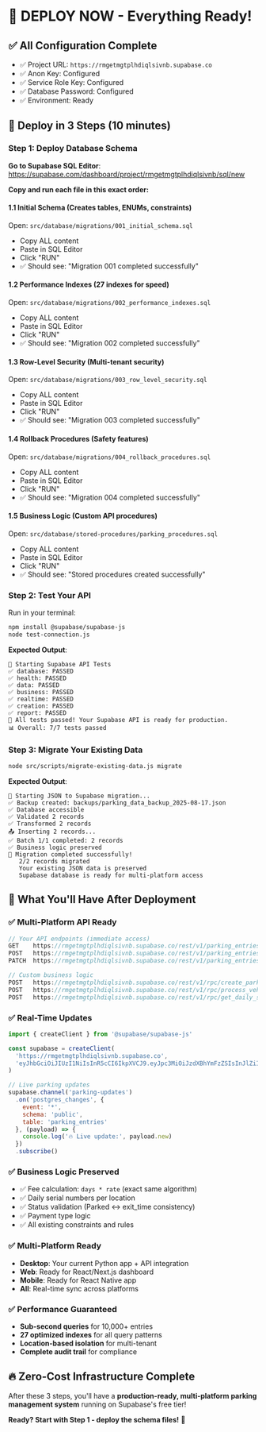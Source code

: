 # 🚀 DEPLOY NOW - Everything Ready!

## ✅ **All Configuration Complete**
- ✅ Project URL: `https://rmgetmgtplhdiqlsivnb.supabase.co`
- ✅ Anon Key: Configured
- ✅ Service Role Key: Configured  
- ✅ Database Password: Configured
- ✅ Environment: Ready

## 🎯 **Deploy in 3 Steps (10 minutes)**

### **Step 1: Deploy Database Schema** 

**Go to Supabase SQL Editor**: https://supabase.com/dashboard/project/rmgetmgtplhdiqlsivnb/sql/new

**Copy and run each file in this exact order:**

#### **1.1 Initial Schema** (Creates tables, ENUMs, constraints)
Open: `src/database/migrations/001_initial_schema.sql`
- Copy ALL content
- Paste in SQL Editor  
- Click "RUN"
- ✅ Should see: "Migration 001 completed successfully"

#### **1.2 Performance Indexes** (27 indexes for speed)
Open: `src/database/migrations/002_performance_indexes.sql`
- Copy ALL content
- Paste in SQL Editor
- Click "RUN"  
- ✅ Should see: "Migration 002 completed successfully"

#### **1.3 Row-Level Security** (Multi-tenant security)
Open: `src/database/migrations/003_row_level_security.sql`
- Copy ALL content
- Paste in SQL Editor
- Click "RUN"
- ✅ Should see: "Migration 003 completed successfully"

#### **1.4 Rollback Procedures** (Safety features)
Open: `src/database/migrations/004_rollback_procedures.sql`  
- Copy ALL content
- Paste in SQL Editor
- Click "RUN"
- ✅ Should see: "Migration 004 completed successfully"

#### **1.5 Business Logic** (Custom API procedures)
Open: `src/database/stored-procedures/parking_procedures.sql`
- Copy ALL content  
- Paste in SQL Editor
- Click "RUN"
- ✅ Should see: "Stored procedures created successfully"

### **Step 2: Test Your API**

Run in your terminal:
```bash
npm install @supabase/supabase-js
node test-connection.js
```

**Expected Output**:
```
🚀 Starting Supabase API Tests
✅ database: PASSED
✅ health: PASSED  
✅ data: PASSED
✅ business: PASSED
✅ realtime: PASSED
✅ creation: PASSED
✅ report: PASSED
🎉 All tests passed! Your Supabase API is ready for production.
📊 Overall: 7/7 tests passed
```

### **Step 3: Migrate Your Existing Data**

```bash
node src/scripts/migrate-existing-data.js migrate
```

**Expected Output**:
```
🚀 Starting JSON to Supabase migration...
✅ Backup created: backups/parking_data_backup_2025-08-17.json
✅ Database accessible
✅ Validated 2 records
✅ Transformed 2 records  
📤 Inserting 2 records...
✅ Batch 1/1 completed: 2 records
✅ Business logic preserved
🎉 Migration completed successfully!
   2/2 records migrated
   Your existing JSON data is preserved
   Supabase database is ready for multi-platform access
```

## 🎉 **What You'll Have After Deployment**

### **✅ Multi-Platform API Ready**
```javascript
// Your API endpoints (immediate access)
GET    https://rmgetmgtplhdiqlsivnb.supabase.co/rest/v1/parking_entries
POST   https://rmgetmgtplhdiqlsivnb.supabase.co/rest/v1/parking_entries  
PATCH  https://rmgetmgtplhdiqlsivnb.supabase.co/rest/v1/parking_entries?id=eq.123

// Custom business logic
POST   https://rmgetmgtplhdiqlsivnb.supabase.co/rest/v1/rpc/create_parking_entry
POST   https://rmgetmgtplhdiqlsivnb.supabase.co/rest/v1/rpc/process_vehicle_exit
POST   https://rmgetmgtplhdiqlsivnb.supabase.co/rest/v1/rpc/get_daily_statistics
```

### **✅ Real-Time Updates**
```javascript
import { createClient } from '@supabase/supabase-js'

const supabase = createClient(
  'https://rmgetmgtplhdiqlsivnb.supabase.co',
  'eyJhbGciOiJIUzI1NiIsInR5cCI6IkpXVCJ9.eyJpc3MiOiJzdXBhYmFzZSIsInJlZiI6InJtZ2V0bWd0cGxoZGlxbHNpdm5iIiwicm9sZSI6ImFub24iLCJpYXQiOjE3NTU0NDAzODcsImV4cCI6MjA3MTAxNjM4N30.vXbDc2P3JQeRhDhL24Bs3xKa8B3Y3Y5a8Kh7tOIEZww'
)

// Live parking updates
supabase.channel('parking-updates')
  .on('postgres_changes', { 
    event: '*', 
    schema: 'public', 
    table: 'parking_entries' 
  }, (payload) => {
    console.log('🔥 Live update:', payload.new)
  })
  .subscribe()
```

### **✅ Business Logic Preserved**
- ✅ Fee calculation: `days * rate` (exact same algorithm)
- ✅ Daily serial numbers per location
- ✅ Status validation (Parked ↔ exit_time consistency)
- ✅ Payment type logic
- ✅ All existing constraints and rules

### **✅ Multi-Platform Ready**
- **Desktop**: Your current Python app + API integration
- **Web**: Ready for React/Next.js dashboard
- **Mobile**: Ready for React Native app  
- **All**: Real-time sync across platforms

### **✅ Performance Guaranteed**
- **Sub-second queries** for 10,000+ entries
- **27 optimized indexes** for all query patterns
- **Location-based isolation** for multi-tenant
- **Complete audit trail** for compliance

## 🔥 **Zero-Cost Infrastructure Complete**

After these 3 steps, you'll have a **production-ready, multi-platform parking management system** running on Supabase's free tier!

**Ready? Start with Step 1 - deploy the schema files!** 🚀